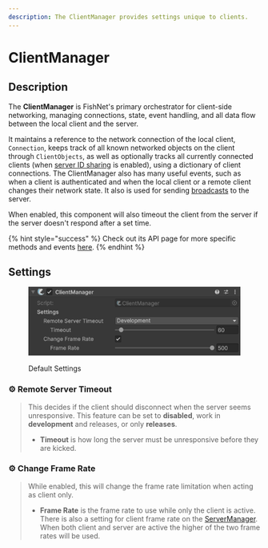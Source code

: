 ```yaml
---
description: The ClientManager provides settings unique to clients.
---
```


# ClientManager

## Description <a href="#server-and-host" id="server-and-host"></a>

The **ClientManager** is FishNet's primary orchestrator for client-side networking, managing connections, state, event handling, and all data flow between the local client and the server.

It maintains a reference to the network connection of the local client, `Connection`, keeps track of all known networked objects on the client through `ClientObjects`, as well as optionally tracks all currently connected clients (when [server ID sharing](server-manager.md#share-ids) is enabled), using a dictionary of client connections. The ClientManager also has many useful events, such as when a client is authenticated and when the local client or a remote client changes their network state. It also is used for sending [broadcasts](../../../guides/features/network-communication/broadcasts.md) to the server.

When enabled, this component will also timeout the client from the server if the server doesn't respond after a set time.&#x20;

{% hint style="success" %}
Check out its API page for more specific methods and events [here](https://fish-networking.com/FishNet/api/api/FishNet.Managing.Client.ClientManager.html).
{% endhint %}

## Settings <a href="#server-and-host" id="server-and-host"></a>

<div align="left" data-full-width="false"><figure><img src="../../../.gitbook/assets/client-manager-component.png" alt=""><figcaption><p>Default Settings</p></figcaption></figure></div>

### :gear:  **Remote Server Timeout**

> This decides if the client should disconnect when the server seems unresponsive. This feature can be set to **disabled**, work in **development** and releases, or only **releases**.
>
> * **Timeout** is how long the server must be unresponsive before they are kicked.

### :gear:  **Change Frame Rate**

> While enabled, this will change the frame rate limitation when acting as client only.
>
> * **Frame Rate** is the frame rate to use while only the client is active. There is also a setting for client frame rate on the [ServerManager](server-manager.md). When both client and server are active the higher of the two frame rates will be used.
